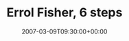 ---
templateKey: event
guid: 0893e186-6eab-11ea-99c5-002590d1d1b0
date: 2007-03-09T09:30:00+00:00
eventTime: '9:30'
title: Errol Fisher, 6 steps
artist: Errol Fisher
city: Toronto
venue: 6 steps
group: Tim Shia
---